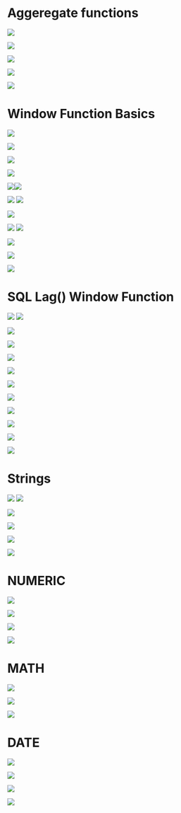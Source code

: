 # Aggeregate functions

![](src/Pasted%20image%2020230527172309.png)

![](src/Pasted%20image%2020230527172320.png)

![](src/Pasted%20image%2020230527172430.png)


![](src/Pasted%20image%2020230527172440.png)

![](src/Pasted%20image%2020230527172448.png)


# Window Function Basics

![](src/Pasted%20image%2020230527173723.png)


![](src/Pasted%20image%2020230527173742.png)

![](src/Pasted%20image%2020230527173751.png)


![](src/Pasted%20image%2020230527173809.png)

![](src/Pasted%20image%2020230527173830.png)![](src/Pasted%20image%2020230527173901.png)


![](src/Pasted%20image%2020230527173919.png)
![](src/Pasted%20image%2020230527173927.png)

![](src/Pasted%20image%2020230527173940.png)

![](src/Pasted%20image%2020230527174010.png)
![](src/Pasted%20image%2020230527174021.png)

![](src/Pasted%20image%2020230527174057.png)


![](src/Pasted%20image%2020230527174115.png)


![](src/Pasted%20image%2020230527174128.png)



# SQL Lag() Window Function

 ![](src/Pasted%20image%2020230527175402.png)
![](src/Pasted%20image%2020230527175408.png)

![](src/Pasted%20image%2020230527175440.png)

![](src/Pasted%20image%2020230527175447.png)


![](src/Pasted%20image%2020230527175537.png)

![](src/Pasted%20image%2020230527175551.png)


![](src/Pasted%20image%2020230527175611.png)

![](src/Pasted%20image%2020230527175620.png)

![](src/Pasted%20image%2020230527175724.png)

![](src/Pasted%20image%2020230527175738.png)

![](src/Pasted%20image%2020230527175748.png)

![](src/Pasted%20image%2020230527175754.png)


# Strings

![](src/Pasted%20image%2020230527175830.png)
![](src/Pasted%20image%2020230527175836.png)

![](src/Pasted%20image%2020230527175846.png)

![](src/Pasted%20image%2020230527175852.png)


![](src/Pasted%20image%2020230527175904.png)

![](src/Pasted%20image%2020230527175914.png)

# NUMERIC

![](src/Pasted%20image%2020230527180953.png)


![](src/Pasted%20image%2020230527181003.png)

![](src/Pasted%20image%2020230527181209.png)

![](src/Pasted%20image%2020230527181225.png)



# MATH

![](src/Pasted%20image%2020230527181259.png)

![](src/Pasted%20image%2020230527181311.png)

![](src/Pasted%20image%2020230527181323.png)

# DATE

![](src/Pasted%20image%2020230527182227.png)

![](src/Pasted%20image%2020230527183319.png)

![](src/Pasted%20image%2020230527183333.png)

![](src/Pasted%20image%2020230527183342.png)



